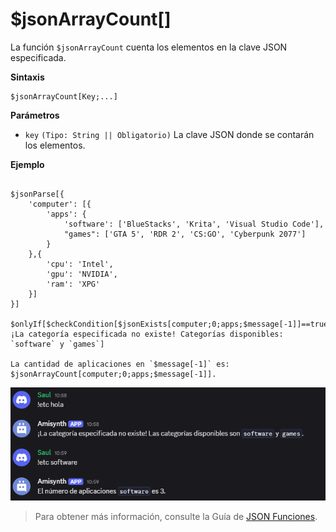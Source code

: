 
# $jsonArrayCount[]
La función `$jsonArrayCount` cuenta los elementos en la clave JSON especificada.  

**Sintaxis**  
```plaintext
$jsonArrayCount[Key;...]
```

**Parámetros**  
- `key` `(Tipo: String || Obligatorio)` La clave JSON donde se contarán los elementos.  

**Ejemplo**  
```plaintext

$jsonParse[{
    'computer': [{
        'apps': {
            'software': ['BlueStacks', 'Krita', 'Visual Studio Code'],
            "games": ['GTA 5', 'RDR 2', 'CS:GO', 'Cyberpunk 2077']
        }
    },{
        'cpu': 'Intel',
        'gpu': 'NVIDIA',
        'ram': 'XPG'
    }]
}]

$onlyIf[$checkCondition[$jsonExists[computer;0;apps;$message[-1]]==true];¡La categoría especificada no existe! Categorías disponibles: `software` y `games`]

La cantidad de aplicaciones en `$message[-1]` es: $jsonArrayCount[computer;0;apps;$message[-1]].
```  

![alt text](image-53.png)


> Para obtener más información, consulte la Guía de [JSON Funciones](../gen/json.md).